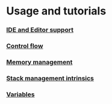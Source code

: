 # Usage and tutorials

### [IDE and Editor support](/editors)
### [Control flow](./control-flow)
### [Memory management](./memory)
### [Stack management intrinsics](./stack-management-intrinsics.md)
### [Variables](./variables.md)

